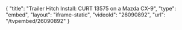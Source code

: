 {
    "title": "Trailer Hitch Install: CURT 13575 on a Mazda CX-9",
    "type": "embed",
    "layout": "iframe-static",
    "videoId": "26090892",
    "url": "\/tvpembed\/26090892"
}